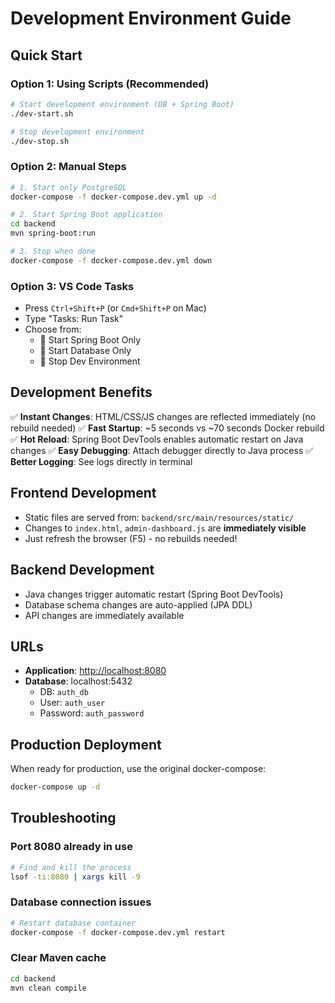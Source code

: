 # Development Environment Guide

## Quick Start

### Option 1: Using Scripts (Recommended)

```bash
# Start development environment (DB + Spring Boot)
./dev-start.sh

# Stop development environment
./dev-stop.sh
```

### Option 2: Manual Steps

```bash
# 1. Start only PostgreSQL
docker-compose -f docker-compose.dev.yml up -d

# 2. Start Spring Boot application
cd backend
mvn spring-boot:run

# 3. Stop when done
docker-compose -f docker-compose.dev.yml down
```

### Option 3: VS Code Tasks

- Press `Ctrl+Shift+P` (or `Cmd+Shift+P` on Mac)
- Type "Tasks: Run Task"
- Choose from:
  - 🌱 Start Spring Boot Only
  - 💾 Start Database Only
  - 🛑 Stop Dev Environment

## Development Benefits

✅ **Instant Changes**: HTML/CSS/JS changes are reflected immediately (no rebuild needed)
✅ **Fast Startup**: ~5 seconds vs ~70 seconds Docker rebuild
✅ **Hot Reload**: Spring Boot DevTools enables automatic restart on Java changes
✅ **Easy Debugging**: Attach debugger directly to Java process
✅ **Better Logging**: See logs directly in terminal

## Frontend Development

- Static files are served from: `backend/src/main/resources/static/`
- Changes to `index.html`, `admin-dashboard.js` are **immediately visible**
- Just refresh the browser (F5) - no rebuilds needed!

## Backend Development

- Java changes trigger automatic restart (Spring Boot DevTools)
- Database schema changes are auto-applied (JPA DDL)
- API changes are immediately available

## URLs

- **Application**: <http://localhost:8080>
- **Database**: localhost:5432
  - DB: `auth_db`
  - User: `auth_user`
  - Password: `auth_password`

## Production Deployment

When ready for production, use the original docker-compose:

```bash
docker-compose up -d
```

## Troubleshooting

### Port 8080 already in use

```bash
# Find and kill the process
lsof -ti:8080 | xargs kill -9
```

### Database connection issues

```bash
# Restart database container
docker-compose -f docker-compose.dev.yml restart
```

### Clear Maven cache

```bash
cd backend
mvn clean compile
```
